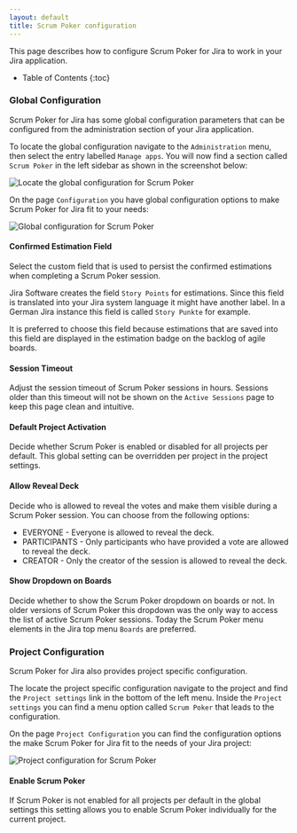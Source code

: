 ```yaml
---
layout: default
title: Scrum Poker configuration
---
```


This page describes how to configure Scrum Poker for Jira to work in your Jira application.

* Table of Contents
{:toc}

### Global Configuration

Scrum Poker for Jira has some global configuration parameters that can be configured from the administration section of your Jira application.

To locate the global configuration navigate to the `Administration` menu, then select the entry labelled `Manage apps`.
You will now find a section called `Scrum Poker` in the left sidebar as shown in the screenshot below:

![Locate the global configuration for Scrum Poker](/images/scrum-poker-configuration-locate-page.png) 

On the page `Configuration` you have global configuration options to make Scrum Poker for Jira fit to your needs:

![Global configuration for Scrum Poker](/images/scrum-poker-configuration-page.png) 

#### Confirmed Estimation Field

Select the custom field that is used to persist the confirmed estimations when completing a Scrum Poker session.

Jira Software creates the field `Story Points` for estimations.
Since this field is translated into your Jira system language it might have another label.
In a German Jira instance this field is called `Story Punkte` for example.

It is preferred to choose this field because estimations that are saved into this field are displayed in the estimation badge on the backlog of agile boards.

#### Session Timeout

Adjust the session timeout of Scrum Poker sessions in hours.
Sessions older than this timeout will not be shown on the `Active Sessions` page to keep this page clean and intuitive.

#### Default Project Activation

Decide whether Scrum Poker is enabled or disabled for all projects per default.
This global setting can be overridden per project in the project settings.

#### Allow Reveal Deck

Decide who is allowed to reveal the votes and make them visible during a Scrum Poker session. You can choose from the following options:

* EVERYONE - Everyone is allowed to reveal the deck.
* PARTICIPANTS - Only participants who have provided a vote are allowed to reveal the deck.
* CREATOR - Only the creator of the session is allowed to reveal the deck.

#### Show Dropdown on Boards

Decide whether to show the Scrum Poker dropdown on boards or not.
In older versions of Scrum Poker this dropdown was the only way to access the list of active Scrum Poker sessions.
Today the Scrum Poker menu elements in the Jira top menu `Boards` are preferred. 

### Project Configuration

Scrum Poker for Jira also provides project specific configuration.

The locate the project specific configuration navigate to the project and find the `Project settings` link in the bottom of the left menu.
Inside the `Project settings` you can find a menu option called `Scrum Poker` that leads to the configuration.

On the page `Project Configuration` you can find the configuration options the make Scrum Poker for Jira fit to the needs of your Jira project:

![Project configuration for Scrum Poker](/images/scrum-poker-configuration-project-page.png) 

#### Enable Scrum Poker

If Scrum Poker is not enabled for all projects per default in the global settings this setting allows you to enable Scrum Poker individually for the current project.
